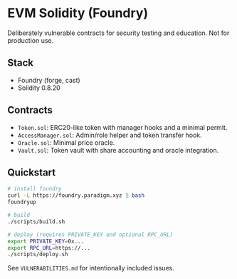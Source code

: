 # EVM Solidity (Foundry)

Deliberately vulnerable contracts for security testing and education. Not for production use.

## Stack
- Foundry (forge, cast)
- Solidity 0.8.20

## Contracts
- `Token.sol`: ERC20-like token with manager hooks and a minimal permit.
- `AccessManager.sol`: Admin/role helper and token transfer hook.
- `Oracle.sol`: Minimal price oracle.
- `Vault.sol`: Token vault with share accounting and oracle integration.

## Quickstart
```bash
# install foundry
curl -L https://foundry.paradigm.xyz | bash
foundryup

# build
./scripts/build.sh

# deploy (requires PRIVATE_KEY and optional RPC_URL)
export PRIVATE_KEY=0x...
export RPC_URL=https://...
./scripts/deploy.sh
```

See `VULNERABILITIES.md` for intentionally included issues.

